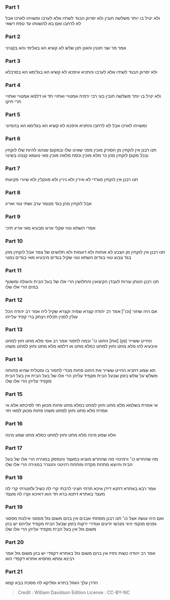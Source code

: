 
### Part 1
ולא יטיל בו יותר משלשה חובין ולא יסרוק הבגד לשתיו אלא לערבו ומשויהו לארכו אבל לא לרחבו ואם בא להשוותו עד טפח רשאי

### Part 2
אמר מר שני חוטין והאנן תנן שלש לא קשיא הא באלימי והא בקטיני

### Part 3
ולא יסרוק הבגד לשתיו אלא לערבו והתניא איפכא לא קשיא הא בגלימא הא בסרבלא

### Part 4
ולא יטיל בו יותר משלשה חובין בעי רבי ירמיה אמטויי ואתויי חד או דלמא אמטויי ואתויי תרי תיקו

### Part 5
ומשויהו לארכו אבל לא לרחבו והתניא איפכא לא קשיא הא בגלימא הא בהמיוני

### Part 6
תנו רבנן אין לוקחין מן הסורק מוכין מפני שאינו שלו ובמקום שנהגו להיות שלו לוקחין ובכל מקום לוקחין מהן כר מלא מוכין וכסת מלאה מוכין מאי טעמא קננהו בשינוי

### Part 7
תנו רבנן אין לוקחין מגרדי לא אירין ולא נירין ולא פונקלין ולא שיורי פקיעות

### Part 8
אבל לוקחין מהן בגד מנומר ערב ושתי טווי ואריג

### Part 9
אמרי השתא טווי שקלי ארוג מבעיא מאי אריג תיכי

### Part 10
תנו רבנן אין לוקחין מן הצבע לא אותות ולא דוגמות ולא תלושים של צמר אבל לוקחין מהן בגד צבוע טווי בגדים השתא טווי שקיל בגדים מיבעיא מאי בגדים נמטי

### Part 11
תנו רבנן הנותן עורות לעבדן הקיצועין והתלושין הרי אלו של בעל הבית והעולה ומשטף במים הרי אלו שלו

### Part 12
אם היה שחור [וכו׳] אמר רב יהודה קצרא שמיה וקצרא שקיל ליה אמר רב יהודה הכל עולין למנין תכלת ויצחק ברי קפיד עלייהו

### Part 13
החייט ששייר (מן) [את] החוט כו׳ וכמה לתפור אמר רב אסי מלא מחט חוץ למחט איבעיא להו מלא מחט וחוץ למחט כמלא מחט או דלמא מלא מחט וחוץ למחט משהו

### Part 14
תא שמע דתניא החייט ששייר את החוט פחות מכדי לתפור בו ומטלית שהיא פחותה משלש על שלש בזמן שבעל הבית מקפיד עליהן הרי אלו של בעל הבית אין בעל הבית מקפיד עליהן הרי אלו שלו

### Part 15
אי אמרת בשלמא מלא מחט וחוץ למחט כמלא מחט פחות מכאן חזי לסיכתא אלא אי אמרת מלא מחט וחוץ למחט משהו פחות מכאן למאי חזי

### Part 16
אלא שמע מינה מלא מחט וחוץ למחט כמלא מחט שמע מינה

### Part 17
מה שהחרש כו׳ ורמינהי מה שהחרש מוציא במעצד והנפסק במגירה הרי אלו של בעל הבית והיוצא מתחת מקדח ומתחת רהיטני והנגרר במגירה הרי אלו שלו

### Part 18
אמר רבא באתרא דתנא דידן איכא תרתי חציני לרבתי קרי לה כשיל ולזוטרתי קרי לה מעצד באתרא דתנא ברא חד הוא דאיכא וקרו לה מעצד

### Part 19
ואם היה עושה אצל כו׳ תנו רבנן מסתתי אבנים אין בהם משום גזל מפסגי אילנות מפסגי גפנים מנקפי היגי מנכשי זרעים ועודרי ירקות בזמן שבעל הבית מקפיד עליהם יש בהן משום גזל אין בעל הבית מקפיד עליהן הרי אלו שלו

### Part 20
אמר רב יהודה כשות וחזיז אין בהם משום גזל באתרא דקפדי יש בהן משום גזל אמר רבינא ומתא מחסיא אתרא דקפדי הוא

### Part 21
הדרן עלך הגוזל בתרא וסליקא לה מסכת בבא קמא

>Credit : William Davidson Edition
>License : CC-BY-NC
